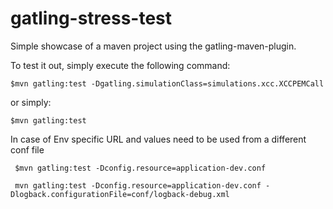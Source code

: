 gatling-stress-test
===================

Simple showcase of a maven project using the gatling-maven-plugin.

To test it out, simply execute the following command:

    $mvn gatling:test -Dgatling.simulationClass=simulations.xcc.XCCPEMCall 

or simply:

    $mvn gatling:test

In case of Env specific URL and values need to be used from a different conf file

     $mvn gatling:test -Dconfig.resource=application-dev.conf
     
     mvn gatling:test -Dconfig.resource=application-dev.conf -Dlogback.configurationFile=conf/logback-debug.xml
